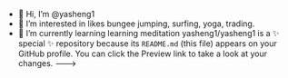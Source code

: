 - 👋 Hi, I’m @yasheng1
- 👀 I’m interested in likes bungee jumping, surfing, yoga, trading.
- 🌱 I’m currently learning learning meditation
yasheng1/yasheng1 is a ✨ special ✨ repository because its `README.md` (this file) appears on your GitHub profile.
You can click the Preview link to take a look at your changes.
--->
